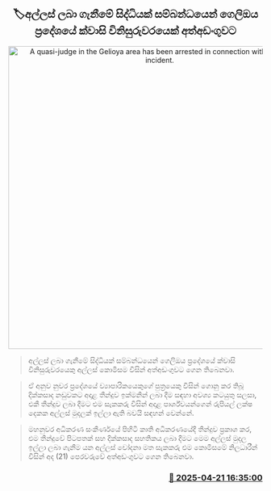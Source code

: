 <p align='center'><b><h2 align='center' title='A quasi-judge in the Gelioya area has been arrested in connection with a bribery incident.'>🏷අල්ලස් ලබා ගැනීමේ සිද්ධියක් සම්බන්ධයෙන් ගෙලිඔය ප්‍රදේශයේ ක්වාසි විනිසුරුවරයෙක් අත්අඩංගුවට</h2></b></p>
<p align='center'><img src='https://helakuru.sgp1.cdn.digitaloceanspaces.com/esana/images/lib/arrested-2[1].jpg' width='600' alt='A quasi-judge in the Gelioya area has been arrested in connection with a bribery incident.'></p>

> අල්ලස් ලබා ගැනීමේ සිද්ධියක් සම්බන්ධයෙන් ගෙලිඔය ප්‍රදේශයේ ක්වාසි විනිසුරුවරයෙකු අල්ලස් කොමිසම විසින් අත්අඩංගුවට ගෙන තිබෙනවා.

> ඒ අනුව නුවර ප්‍රදේශයේ ව්‍යාපාරිකයෙකුගේ පුත්‍රයෙකු විසින් ගොනු කර තිබූ දික්කසාද නඩුවකට අදාළ තීන්දුව ඉක්මනින් ලබා දීම සඳහා අවශ්‍ය කටයුතු සලසා, එකී තීන්දුව ලබා දීමට එම සැකකරු විසින් අදාළ පාර්ශ්වයන්ගෙන් රුපියල් ලක්ෂ දෙකක අල්ලස් මුදලක් ඉල්ලා ඇති බවයි සඳහන් වෙන්නේ.

> මහනුවර අධිකරණ සංකීර්ණයේ පිහිටි කාති අධිකරණයේදී තීන්දුව ප්‍රකාශ කර, එම තීන්දුවේ පිටපතක් සහ දික්කසාද සහතිකය ලබා දීමට මෙම අල්ලස් මුදල ඉල්ලා ලබා ගැනීම යන අල්ලස් චෝදනා මත සැකකරු එම කොමිසමේ නිලධාරීන් විසින් අද (21) පෙරවරුවේ අත්අඩංගුවට ගෙන තිබෙනවා.



<h3 align='right'><a href='https://www.helakuru.lk/esana/p/109390/'>📅 2025-04-21 16:35:00</a></h3>
